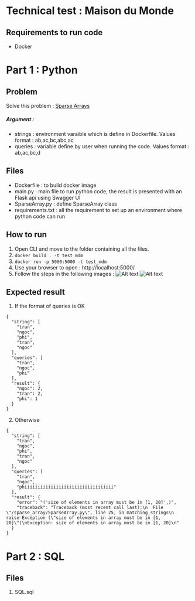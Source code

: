 # Technical test : Maison du Monde

## Requirements to run code
- Docker

# Part 1 : Python

## Problem 
Solve this problem : [Sparse Arrays](https://www.hackerrank.com/challenges/sparse-arrays/problem)
##### Argument :
- strings : environment varaible which is define in Dockerfile. Values format : ab,ac,bc,abc,ac
- queries : variable define by user when running the code. Values format : ab,ac,bc,d


## Files
* Dockerfile : to build docker image
* main.py : main file to run python code, the result is presented with an Flask api using Swagger UI
* SparseArray.py : define SparseArray class
* requirements.txt : all the requirement to set up an environment where python code can run

## How to run
1. Open CLI and move to the folder containing all the files.
2. ```docker build . -t test_mdm```
3. ```docker run -p 5000:5000 -t test_mdm```
4. Use your browser to open : http://localhost:5000/
5. Follow the steps in the following images :
![Alt text](image/step_1.png?raw=true)
![Alt text](image/step_2.png?raw=true)

## Expected result
1. If the format of queries is OK
```
{
  "string": [
    "tran",
    "ngoc",
    "phi",
    "tran",
    "ngoc"
  ],
  "queries": [
    "tran",
    "ngoc",
    "phi"
  ],
  "result": {
    "ngoc": 2,
    "tran": 2,
    "phi": 1
  }
}
```

2. Otherwise
```
{
  "string": [
    "tran",
    "ngoc",
    "phi",
    "tran",
    "ngoc"
  ],
  "queries": [
    "tran",
    "ngoc",
    "phiiiiiiiiiiiiiiiiiiiiiiiiiiiiiiiiii"
  ],
  "result": {
    "error": "('size of elements in array must be in [1, 20]',)",
    "traceback": "Traceback (most recent call last):\n  File \"/sparse_array/SparseArray.py\", line 25, in matching_strings\n    raise Exception (\"size of elements in array must be in [1, 20]\")\nException: size of elements in array must be in [1, 20]\n"
  }
}
```

# Part 2 : SQL

## Files

1. SQL.sql
